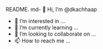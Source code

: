 README. md- 👋 Hi, I’m @dkachhaap
- 👀 I’m interested in ...
- 🌱 I’m currently learning ...
- 💞️ I’m looking to collaborate on ...
- 📫 How to reach me ...

<!---
dkachhaap/dkachhaap is a ✨ special ✨ repository because its `README.md` (this file) appears on your GitHub profile.
You can click the Preview link to take a look at your changes.
--->
